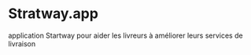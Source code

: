 # Stratway.app
application Startway pour aider les livreurs à améliorer leurs services de livraison
